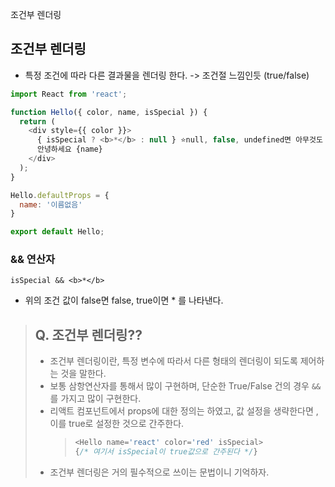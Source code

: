 
조건부 렌더링

## 조건부 렌더링
* 특정 조건에 따라 다른 결과물을 렌더링 한다.
-> 조건절 느낌인듯 (true/false)
```javascript
import React from 'react';

function Hello({ color, name, isSpecial }) {
  return (
    <div style={{ color }}>
      { isSpecial ? <b>*</b> : null } ⭐️null, false, undefined면 아무것도 안나타남!
      안녕하세요 {name}
    </div>
  );
}

Hello.defaultProps = {
  name: '이름없음'
}

export default Hello;
```

### && 연산자
```isSpecial && <b>*</b>``` 
* 위의 조건 값이 false면 false, true이면 * 를 나타낸다. 


> ## Q. 조건부 렌더링??
>
> - 조건부 렌더링이란, 특정 변수에 따라서 다른 형태의 렌더링이 되도록 제어하는 것을 말한다.
> - 보통 삼항연산자를 통해서 많이 구현하며, 단순한 True/False 건의 경우 `&&`를 가지고 많이 구현한다.
> - 리액트 컴포넌트에서 props에 대한 정의는 하였고, 값 설정을 생략한다면 , 이를 true로 설정한 것으로 간주한다.
>   > ```javascript
>   > <Hello name='react' color='red' isSpecial>
>   > {/* 여기서 isSpecial이 true값으로 간주된다 */}
>   > ```
> - 조건부 렌더링은 거의 필수적으로 쓰이는 문법이니 기억하자.